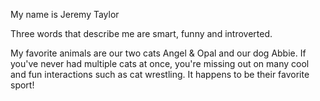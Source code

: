 My name is Jeremy Taylor

Three words that describe me are smart, funny and introverted.


My favorite animals are our two cats Angel & Opal and our dog Abbie. If you've never had multiple cats at once, you're missing out on many cool and fun interactions such as cat wrestling. It happens to be their favorite sport!